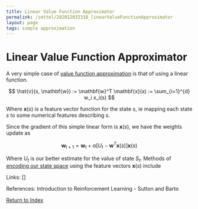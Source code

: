 ```yaml
---
title: Linear Value Function Approximator
permalink: /zettel/202012032318_linearValueFunctionApproximator
layout: page
tags: simple approximation
---
```

# Linear Value Function Approximator

A very simple case of [value function approximation](TODOs) is that of using a linear function.

$$
\hat{v}(s, \mathbf{w}) := \mathbf{w}^T \mathbf{x}(s) := \sum_{i=1}^{d} w_i x_i(s) 
$$

Where $\mathbf{x}(s)$ is a feature vector function for the state $s$, ie 
mapping each state $s$ to some numerical features describing s.

Since the gradient of this simple linear form is $\mathbf{x}(s)$, we have the weights update as

$$
\mathbf{w}_{t+1} = \mathbf{w}_t + \alpha \big[ U_t - \mathbf{w}^T \mathbf{x}(s) \big] \mathbf{x}(s)
$$

Where $U_t$ is our better estimate for the value of state $S_t$. Methods of [encoding our state space](202012041222_featureVectorStates) using 
the feature vectors $\mathbf{x}(s)$ include 

Links: []

References: Introduction to Reinforcement Learning - Sutton and Barto

[Return to Index](index)